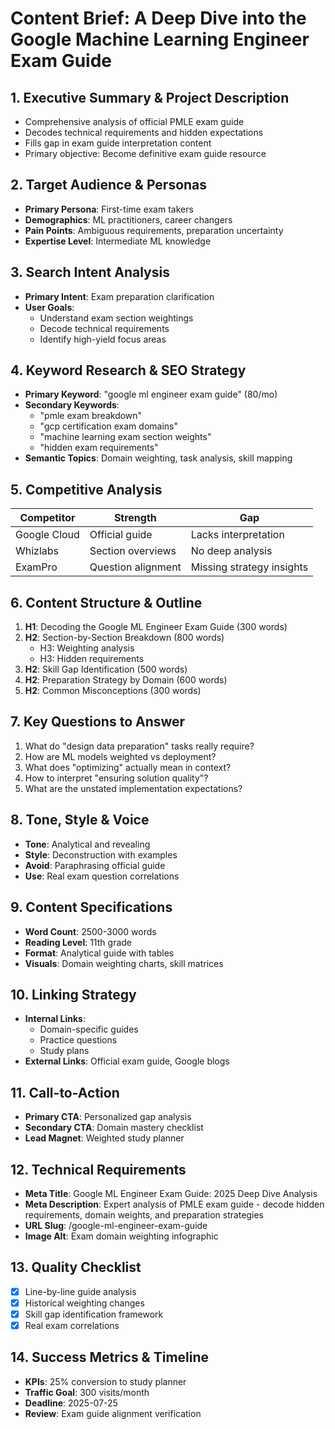 # Content Brief: A Deep Dive into the Google Machine Learning Engineer Exam Guide

## 1. Executive Summary & Project Description
- Comprehensive analysis of official PMLE exam guide
- Decodes technical requirements and hidden expectations
- Fills gap in exam guide interpretation content
- Primary objective: Become definitive exam guide resource

## 2. Target Audience & Personas
- **Primary Persona**: First-time exam takers
- **Demographics**: ML practitioners, career changers
- **Pain Points**: Ambiguous requirements, preparation uncertainty
- **Expertise Level**: Intermediate ML knowledge

## 3. Search Intent Analysis
- **Primary Intent**: Exam preparation clarification
- **User Goals**:
  - Understand exam section weightings
  - Decode technical requirements
  - Identify high-yield focus areas

## 4. Keyword Research & SEO Strategy
- **Primary Keyword**: "google ml engineer exam guide" (80/mo)
- **Secondary Keywords**:
  - "pmle exam breakdown"
  - "gcp certification exam domains"
  - "machine learning exam section weights"
  - "hidden exam requirements"
- **Semantic Topics**: Domain weighting, task analysis, skill mapping

## 5. Competitive Analysis
| Competitor | Strength | Gap |
|------------|----------|-----|
| Google Cloud | Official guide | Lacks interpretation |
| Whizlabs | Section overviews | No deep analysis |
| ExamPro | Question alignment | Missing strategy insights |

## 6. Content Structure & Outline
1. **H1**: Decoding the Google ML Engineer Exam Guide (300 words)
2. **H2**: Section-by-Section Breakdown (800 words)
   - H3: Weighting analysis
   - H3: Hidden requirements
3. **H2**: Skill Gap Identification (500 words)
4. **H2**: Preparation Strategy by Domain (600 words)
5. **H2**: Common Misconceptions (300 words)

## 7. Key Questions to Answer
1. What do "design data preparation" tasks really require?
2. How are ML models weighted vs deployment?
3. What does "optimizing" actually mean in context?
4. How to interpret "ensuring solution quality"?
5. What are the unstated implementation expectations?

## 8. Tone, Style & Voice
- **Tone**: Analytical and revealing
- **Style**: Deconstruction with examples
- **Avoid**: Paraphrasing official guide
- **Use**: Real exam question correlations

## 9. Content Specifications
- **Word Count**: 2500-3000 words
- **Reading Level**: 11th grade
- **Format**: Analytical guide with tables
- **Visuals**: Domain weighting charts, skill matrices

## 10. Linking Strategy
- **Internal Links**:
  - Domain-specific guides
  - Practice questions
  - Study plans
- **External Links**: Official exam guide, Google blogs

## 11. Call-to-Action
- **Primary CTA**: Personalized gap analysis
- **Secondary CTA**: Domain mastery checklist
- **Lead Magnet**: Weighted study planner

## 12. Technical Requirements
- **Meta Title**: Google ML Engineer Exam Guide: 2025 Deep Dive Analysis
- **Meta Description**: Expert analysis of PMLE exam guide - decode hidden requirements, domain weights, and preparation strategies
- **URL Slug**: /google-ml-engineer-exam-guide
- **Image Alt**: Exam domain weighting infographic

## 13. Quality Checklist
- [x] Line-by-line guide analysis
- [x] Historical weighting changes
- [x] Skill gap identification framework
- [x] Real exam correlations

## 14. Success Metrics & Timeline
- **KPIs**: 25% conversion to study planner
- **Traffic Goal**: 300 visits/month
- **Deadline**: 2025-07-25
- **Review**: Exam guide alignment verification
